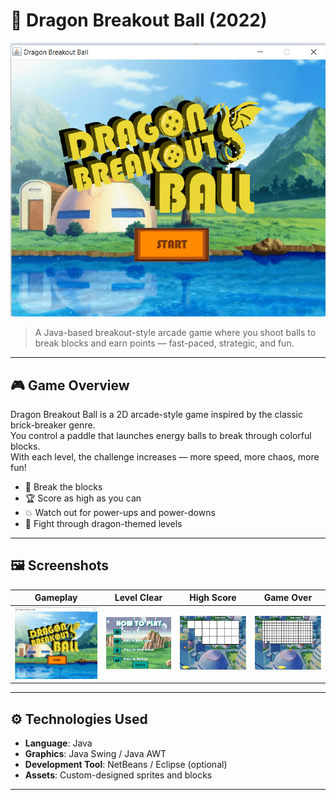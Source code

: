 # 🐉 Dragon Breakout Ball (2022)

![Banner](assets/1.png)

> A Java-based breakout-style arcade game where you shoot balls to break blocks and earn points — fast-paced, strategic, and fun.

---

## 🎮 Game Overview

Dragon Breakout Ball is a 2D arcade-style game inspired by the classic brick-breaker genre.  
You control a paddle that launches energy balls to break through colorful blocks.  
With each level, the challenge increases — more speed, more chaos, more fun!

- 🧱 Break the blocks
- 🏆 Score as high as you can
- 💥 Watch out for power-ups and power-downs
- 🐲 Fight through dragon-themed levels

---

## 🖼️ Screenshots

| Gameplay | Level Clear | High Score | Game Over |
|---------|-------------|------------|-----------|
| ![1](assets/1.png) | ![2](assets/2.png) | ![3](assets/3.png) | ![4](assets/4.png) |

---

## ⚙️ Technologies Used

- **Language**: Java
- **Graphics**: Java Swing / Java AWT
- **Development Tool**: NetBeans / Eclipse (optional)
- **Assets**: Custom-designed sprites and blocks

---

